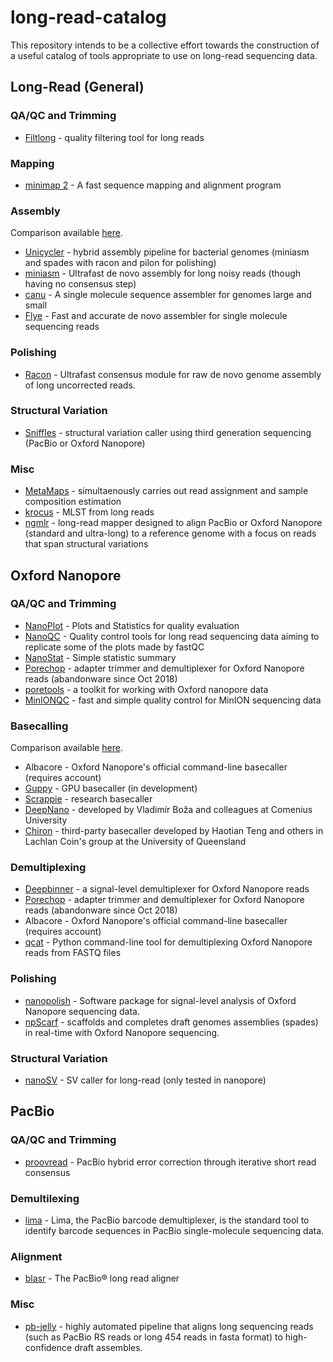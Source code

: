 # long-read-catalog
This repository intends to be a collective effort towards the construction of a useful catalog of tools appropriate to use on long-read sequencing data.

## Long-Read (General)

### QA/QC and Trimming
* [Filtlong](https://github.com/rrwick/Filtlong) - quality filtering tool for long reads

### Mapping
* [minimap 2](https://github.com/nanoporetech/minimap2) - A fast sequence mapping and alignment program

### Assembly
Comparison available [here](https://github.com/rrwick/Long-read-assembler-comparison).
* [Unicycler](https://github.com/rrwick/Unicycler) - hybrid assembly pipeline for bacterial genomes (miniasm and spades with racon and pilon for polishing)
* [miniasm](https://github.com/lh3/miniasm) - Ultrafast de novo assembly for long noisy reads (though having no consensus step)
* [canu](https://github.com/marbl/canu) - A single molecule sequence assembler for genomes large and small
* [Flye](https://github.com/fenderglass/Flye) - Fast and accurate de novo assembler for single molecule sequencing reads

### Polishing
* [Racon](https://github.com/isovic/racon) - Ultrafast consensus module for raw de novo genome assembly of long uncorrected reads.

### Structural Variation
* [Sniffles](https://github.com/fritzsedlazeck/Sniffles) - structural variation caller using third generation sequencing (PacBio or Oxford Nanopore)

### Misc
* [MetaMaps](https://github.com/DiltheyLab/MetaMaps) - simultaenously carries out read assignment and sample composition estimation
* [krocus](https://github.com/andrewjpage/krocus) - MLST from long reads
* [ngmlr](https://github.com/philres/ngmlr) -  long-read mapper designed to align PacBio or Oxford Nanopore (standard and ultra-long) to a reference genome with a focus on reads that span structural variations


## Oxford Nanopore 

### QA/QC and Trimming
* [NanoPlot](https://github.com/wdecoster/NanoPlot) - Plots and Statistics for quality evaluation
* [NanoQC](https://github.com/wdecoster/nanoQC) - Quality control tools for long read sequencing data aiming to replicate some of the plots made by fastQC
* [NanoStat](https://github.com/wdecoster/nanostat) - Simple statistic summary 
* [Porechop](https://github.com/rrwick/Porechop) - adapter trimmer and demultiplexer for Oxford Nanopore reads (abandonware since Oct 2018)
* [poretools](https://github.com/arq5x/poretools) - a toolkit for working with Oxford nanopore data
* [MinIONQC](https://github.com/roblanf/minion_qc) - fast and simple quality control for MinION sequencing data

### Basecalling 
Comparison available [here](https://github.com/rrwick/Basecalling-comparison).
* Albacore - Oxford Nanopore's official command-line basecaller (requires account) 
* [Guppy]() - GPU basecaller (in development)
* [Scrappie](https://github.com/nanoporetech/scrappie) - research basecaller
* [DeepNano](https://bitbucket.org/vboza/deepnano) - developed by Vladimír Boža and colleagues at Comenius University 
* [Chiron](https://github.com/haotianteng/chiron) -  third-party basecaller developed by Haotian Teng and others in Lachlan Coin's group at the University of Queensland 

### Demultiplexing
* [Deepbinner](https://github.com/rrwick/Deepbinner) - a signal-level demultiplexer for Oxford Nanopore reads
* [Porechop](https://github.com/rrwick/Porechop) - adapter trimmer and demultiplexer for Oxford Nanopore reads (abandonware since Oct 2018)
* Albacore - Oxford Nanopore's official command-line basecaller (requires account) 
* [qcat](https://github.com/nanoporetech/qcat) - Python command-line tool for demultiplexing Oxford Nanopore reads from FASTQ files

### Polishing
* [nanopolish](https://github.com/jts/nanopolish) - Software package for signal-level analysis of Oxford Nanopore sequencing data.
* [npScarf](https://github.com/mdcao/npScarf) - scaffolds and completes draft genomes assemblies (spades) in real-time with Oxford Nanopore sequencing.

### Structural Variation
* [nanoSV](https://github.com/mroosmalen/nanosv) - SV caller for long-read (only tested in nanopore)


## PacBio 

### QA/QC and Trimming
* [proovread](https://github.com/BioInf-Wuerzburg/proovread) - PacBio hybrid error correction through iterative short read consensus

### Demultilexing
* [lima](https://github.com/PacificBiosciences/barcoding) - Lima, the PacBio barcode demultiplexer, is the standard tool to identify barcode sequences in PacBio single-molecule sequencing data. 

### Alignment
* [blasr](https://github.com/PacificBiosciences/blasr) - The PacBio® long read aligner

### Misc
* [pb-jelly](https://sourceforge.net/p/pb-jelly/wiki/Home/) - highly automated pipeline that aligns long sequencing reads (such as PacBio RS reads or long 454 reads in fasta format) to high-confidence draft assembles.
